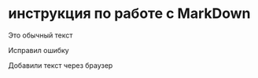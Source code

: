 # инструкция по работе с MarkDown

Это обычный текст

Исправил ошибку

Добавили текст через браузер
